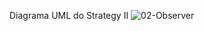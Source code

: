 Diagrama UML do Strategy II
![02-Observer](https://github.com/PedroSilva201/Bertoti-/assets/67759198/840a9356-48b7-4afb-acfe-0606009b177b)
